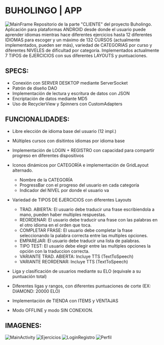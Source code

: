 # BUHOLINGO | APP
![MainFrame](https://i.ibb.co/VvzBpJx/Buholingo-Portada.jpg)
Repositorio de la parte "CLIENTE" del proyecto Buholingo. <br>
Aplicación para plataformas ANDROID desde donde el usuario puede aprender idiomas mientras hace diferentes ejercicios hasta 12 diferentes IDIOMAS para escoger y un máximo de 132 CURSOS (actualmente implementados, pueden ser más), variedad de CATEGORIAS por curso y diferentes NIVELES de dificultad por categoría. Implementados actualmente 7 TIPOS de EJERCICIOS con sus diferentes LAYOUTS y puntuaciones.

## SPECS:
- Conexión con SERVER DESKTOP mediante ServerSocket
- Patrón de diseño DAO
- Implementación de lectura y escritura de datos con JSON
- Encriptación de datos mediante MD5
- Uso de RecyclerView y Spinners con CustomAdapters


## FUNCIONALIDADES:
- Libre elección de idioma base del usuario (12 impl.)
- Múltiples cursos con disitintos idiomas por idioma base
- Implementación de LOGIN + REGISTRO con capacidad para compartir progreso en diferentes dispositivos

- Iconos dinámicos por CATEGORÍA e implementación de GridLayout alternado.
    - Nombre de la CATEGORÍA
    - ProgressBar con el progreso del usuario en cada categoría
    - Indicador del NIVEL por donde el usuario va
    
- Variedad de TIPOS DE EJERCICIOS con diferentes Layouts
    - TRAD. ABIERTA: El usuario debe traducir una frase escribiendola a mano, pueden haber multiples respuestas.
    - REORDENAR: El usuario debe traducir una frase con las palabras en el otro idioma en el orden que toca.
    - COMPLETAR FRASE: El usuario debe completar la frase seleccionando la palabra correcta entre las multiples opciones.
    - EMPAREJAR: El usuario debe traducir una lista de palabras.
    - TIPO TEST: El usuario debe elegir entre las multiples opciones la opción con la traduccion correcta.
    - VARIANTE TRAD. ABIERTA: Incluye TTS (TextToSpeech)
    - VARIANTE REORDENAR: Incluye TTS (TextToSpeech)
  
- Liga y clasificación de usuarios mediante su ELO (equivale a su puntuación total)
- Diferentes ligas y rangos, con diferentes puntuaciones de corte (EX: DIAMOND: 20000 ELO)
- Implementación de TIENDA con ITEMS y VENTAJAS
- Modo OFFLINE y modo SIN CONEXION.


## IMAGENES:
![MainActivity](https://i.ibb.co/w7bqJpJ/Buholingo-Main.png)
![Ejercicios](https://i.ibb.co/0B0BBgM/Ejercicios.png)
![LoginRegistro](https://i.ibb.co/k8z27cw/Login-Registro.png)
![Perfil](https://i.ibb.co/hMpbsn6/Perfil.png)
